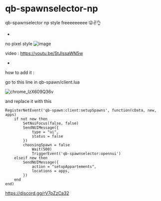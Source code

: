 # qb-spawnselector-np
qb-spawnselector np style freeeeeeeee 😜✌👌

*

no pixel style
![image](https://user-images.githubusercontent.com/89742984/169097582-614b7b8d-ebd6-4b59-b130-d83b02fbe249.png)

video : https://youtu.be/StJIssaWN5w

*

how to add it :

go to this line in qb-spawn/client.lua


![chrome_lzX609Q36v](https://user-images.githubusercontent.com/89742984/169099408-641de64e-2d83-465f-8c6c-508b3850d068.png)

and replace it with this
```
RegisterNetEvent('qb-spawn:client:setupSpawns', function(cData, new, apps)
    if not new then
        SetNuiFocus(false, false)
        SendNUIMessage({
            type = "ui",
            status = false
        })
        choosingSpawn = false
            Wait(500)
            TriggerEvent('qb-spawnselector:opennui')
    elseif new then
        SendNUIMessage({
            action = "setupAppartements",
            locations = apps,
        })
    end
end)
```
https://discord.gg/rV7pZzCa32

